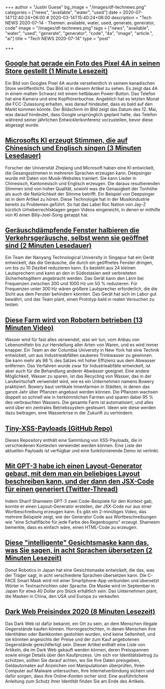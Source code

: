 +++
author = "Justin Guese"
bg_image = "/images/df-technews.png"
categories = ["news", "available", "water", "used"]
date = 2020-07-14T12:40:24+06:00 # 2020-03-14T15:40:24+06:00
description = "Tech NEWS 2020-07-14 - Themen: available, water, used, generate, generator, code"
image = "/images/df-technews.png"
tags = ["news", "available", "water", "used", "generate", "generator", "code", "4a", "image", "article.", "ai"]
title = "Tech NEWS 2020-07-14"
type = "post"

+++

## [Google hat gerade ein Foto des Pixel 4A in seinen Store gestellt (1 Minute Lesezeit)](https://www.theverge.com/2020/7/13/21322656/google-pixel-4a-official-photo-leak-store/1/010001734ccfebdb-5e42bd0f-489f-4dcb-8826-0a67f23a2fef-000000/uQt5P3rX4LPNJUCSKqXcegB-BBwW7BVW6fMQLDkg_0U=149)

 Ein Bild von Googles Pixel 4A wurde versehentlich in seinem kanadischen Store veröffentlicht. Das Bild ist in diesem Artikel zu sehen. Es zeigt das 4A in einem matten Schwarz mit einem hellblauen Power-Button. Das Telefon hat eine Kamera und eine Kopfhörerbuchse. Angeblich hat es letzten Monat die FCC-Zulassung erhalten, was darauf hindeutet, dass es bald auf den Markt kommen könnte. Der Bildschirm im Bild zeigt das Datum des 12. Mai, was darauf hindeutet, dass Google ursprünglich geplant hatte, das Telefon während seiner jährlichen Entwicklerkonferenz vorzustellen, bevor diese abgesagt wurde.

## [Microsofts KI erzeugt Stimmen, die auf Chinesisch und Englisch singen (3 Minuten Lesedauer)](https://venturebeat.com/2020/07/13/microsofts-ai-generates-voices-that-sing-in-chinese-and-english//1/010001734ccfebdb-5e42bd0f-489f-4dcb-8826-0a67f23a2fef-000000/pvbPiRNNluleKkY7wnd1ary5s5_aQp1i8V2gP6udpIo=149)

 Forscher der Universität Zhejiang und Microsoft haben eine KI entwickelt, die Gesangsstimmen in mehreren Sprachen erzeugen kann. Deepsinger wurde mit Daten von Musik-Websites trainiert. Sie kann Lieder in Chinesisch, Kantonesisch und Englisch erzeugen. Die daraus resultierenden Stimmen sind von hoher Qualität, sowohl was die Genauigkeit der Tonhöhe als auch die Natürlichkeit der Stimme betrifft. Ein Beispiel von Deepsinger ist in dem Artikel zu hören. Diese Technologie hat in der Musikindustrie bereits zu Problemen geführt. So hat das Label Roc Nation von Jay-Z kürzlich Urheberrechtsklagen gegen Videos eingereicht, in denen er mithilfe von KI einen Billy-Joel-Song gerappt hat.

## [Geräuschdämpfende Fenster halbieren die Verkehrsgeräusche, selbst wenn sie geöffnet sind (2 Minuten Lesedauer)](https://www.newscientist.com/article/2248486-noise-cancelling-windows-halve-traffic-sounds-even-when-theyre-open//1/010001734ccfebdb-5e42bd0f-489f-4dcb-8826-0a67f23a2fef-000000/E_SzKyAneqbD49f-4uf1S6-M0nccufXqgp_EliGx5jE=149)

 Ein Team der Nanyang Technological University in Singapur hat ein Gerät entwickelt, das die Geräusche, die durch ein geöffnetes Fenster dringen, um bis zu 10 Dezibel reduzieren kann. Es besteht aus 24 kleinen Lautsprechern und kann an den in Südostasien weit verbreiteten Sicherheitsgittern angebracht werden. Das Gerät kann den Lärm bei Frequenzen zwischen 300 und 1000 Hz um 50 % reduzieren. Für Frequenzen unter 300 Hz wären größere Lautsprecher erforderlich, die die Sicht aus dem Fenster behindern könnten. Das Gerät hat sich im Labor gut bewährt, und das Team plant, einen Prototyp bald in realen Versuchen zu testen.

## [Diese Farm wird von Robotern betrieben (13 Minuten Video)](https://www.youtube.com/watch?v=8A4Smye80Lw&feature=youtu.be/1/010001734ccfebdb-5e42bd0f-489f-4dcb-8826-0a67f23a2fef-000000/5hxkXnDX9XvVci15TTEu-GSx5RvFADETSibx_VW90Zg=149)

 Wasser wird für fast alles verwendet, was wir tun, vom Anbau von Lebensmitteln bis zur Herstellung aller Arten von Waren, und es wird immer knapper. Ein Team an der Columbia University in New York hat eine Technik entwickelt, um aus Industrieabfällen sauberes Trinkwasser zu gewinnen. Sie kann mehr als 98 % des Salzes mit hoher Effizienz aus dem Abwasser entfernen. Das Verfahren wurde zwar für Industrieabfälle entwickelt, ist aber auch für die Behandlung anderer Abwässer geeignet. Eine andere Möglichkeit, Wasser zu sparen, ist das Recycling von Wasser, das in der Landwirtschaft verwendet wird, wie es ein Unternehmen namens Bowery praktiziert. Bowery baut vertikale Innenfarmen in Städten, in denen das ganze Jahr über Pflanzen angebaut werden können. Die Pflanzen wachsen doppelt so schnell wie in herkömmlichen Farmen und sparen dabei 95 % des verbrauchten Wassers. Die gesamte Farm ist automatisiert, und alles wird über ein zentrales Betriebssystem gesteuert. Ideen wie diese werden dazu beitragen, eine Wasserkrise in der Zukunft zu verhindern.

## [Tiny-XSS-Payloads (GitHub Repo)](https://github.com/terjanq/Tiny-XSS-Payloads/1/010001734ccfebdb-5e42bd0f-489f-4dcb-8826-0a67f23a2fef-000000/1ClEZ3EYSSBat9wZ0ONH-I9USQMNV-yaEJkbU7VfRzg=149)

 Dieses Repository enthält eine Sammlung von XSS-Payloads, die in verschiedenen Kontexten verwendet werden können. Eine Liste der aktuellen Payloads ist verfügbar und eine funktionierende Demo ist verlinkt.

## [Mit GPT-3 habe ich einen Layout-Generator gebaut, mit dem man ein beliebiges Layout beschreiben kann, und der dann den JSX-Code für einen generiert (Twitter-Thread)](https://twitter.com/sharifshameem/status/1282676454690451457/1/010001734ccfebdb-5e42bd0f-489f-4dcb-8826-0a67f23a2fef-000000/Wi0uCb0sNTToIeR5eDT1pYXidm2axVx6Gl3hcPrPPoQ=149)

 Indem Sharif Shameem GPT-3 zwei Code-Beispiele für den Kontext gab, konnte er einen Layout-Generator erstellen, der JSX-Code nur aus einer Wortbeschreibung erzeugen kann. Es gibt ein 2-minütiges Video, das mehrere Beispiele zeigt, wie der Generator Code aus Wortbeschreibungen wie "eine Schaltfläche für jede Farbe des Regenbogens" erzeugt. Shameem bemerkte, dass es einfach wäre, einen HTML-Code zu erzeugen.

## [Diese "intelligente" Gesichtsmaske kann das, was Sie sagen, in acht Sprachen übersetzen (2 Minuten Lesezeit)](https://www.standard.co.uk/lifestyle/travel/travel-news/c-face-smart-mask-buy-translate-a4495066.html/1/010001734ccfebdb-5e42bd0f-489f-4dcb-8826-0a67f23a2fef-000000/nwcPkFeo1-nVLJGuu-hUWizdDcxN56ERR55XvYkL61E=149)

 Donut Robotics in Japan hat eine Gesichtsmaske entwickelt, die das, was der Träger sagt, in acht verschiedene Sprachen übersetzen kann. Die C-FACE Smart Mask wird mit einer Smartphone-App verbunden und übersetzt Wörter in Textnachrichten oder Sprache. Die Maske wird im September in Japan für etwa 40 Dollar pro Stück erhältlich sein. Das Unternehmen plant, die Masken in China, den USA und Europa zu verkaufen.

## [Dark Web Preisindex 2020 (8 Minuten Lesezeit)](https://www.privacyaffairs.com/dark-web-price-index-2020//1/010001734ccfebdb-5e42bd0f-489f-4dcb-8826-0a67f23a2fef-000000/ogQicHGrL8Bncljdrt-iDupbo1S8-O-9RQwKXuM0mLo=149)

 Das Dark Web ist dafür bekannt, ein Ort zu sein, an dem Menschen illegale Gegenstände kaufen können. Horrorgeschichten, in denen Menschen ihre Identitäten oder Bankkonten gestohlen wurden, sind keine Seltenheit, und sie könnten angesichts der Preise und der zum Kauf angebotenen Gegenstände gerechtfertigt sein. Dieser Artikel enthält eine Liste von Artikeln, die im Dark Web gekauft werden können, deren Preisspannen sowie einige Details über den Kaufprozess. Um sich vor Identitätsbetrug zu schützen, sollten Sie darauf achten, wo Sie Ihre Daten preisgeben, Geldautomaten auf Anzeichen von Manipulationen überprüfen, Ihren Computer auf Malware untersuchen, Ihre Internetverbindung sichern und dafür sorgen, dass Ihre Online-Konten sicher sind. Eine ausführlichere Anleitung zum Schutz Ihrer Identität finden Sie am Ende des Artikels.

